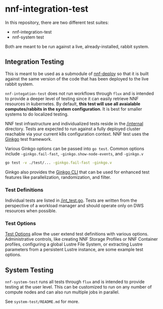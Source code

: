 # nnf-integration-test

In this repository, there are two different test suites:

- nnf-integration-test
- nnf-system test

Both are meant to be run against a live, already-installed, rabbit system.

## Integration Testing

This is meant to be used as a submodule of [nnf-deploy](https://github.com/NearNodeFlash/nnf-deploy)
so that it is built against the same version of the code that has been deployed to the live rabbit
system.

`nnf-integation-test` does not run workflows through `flux` and is intended to provide a deeper
level of testing since it can easily retrieve NNF resources in kubernetes. By default, **this test
will use all avaialable computes/rabbits in the system configuration**. It is best for smaller
systems to do localized testing.

NNF test infrastructure and individualized tests reside in the [/internal](./internal/) directory.
Tests are expected to run against a fully deployed cluster reachable via your current k8s
configuration context. NNF test uses the [Ginkgo](https://onsi.github.io/ginkgo) test framework.

Various Ginkgo options can be passed into `go test`. Common options include `-ginkgo.fail-fast`,
`-ginkgo.show-node-events`,  and `-ginkgo.v`

```bash
go test -v ./test/... -ginkgo.fail-fast -ginkgo.v
```

Ginkgo also provides the [Ginkgo CLI](https://onsi.github.io/ginkgo/#ginkgo-cli-overview) that can
be used for enhanced test features like parallelization, randomization, and filter.

### Test Definitions

Individual tests are listed in [/int_test.go](./int_test.go). Tests are written from the perspective
of a workload manager and should operate only on DWS resources when possible.

### Test Options

[Test Options](./internal/options.go) allow the user extend test definitions with various options.
Administrative controls, like creating NNF Storage Profiles or NNF Container profiles, configuring a
global Lustre File System, or extracting Lustre parameters from a persistent Lustre instance, are
some example test options.

## System Testing

`nnf-system-test` runs all tests through `flux` and is intended to provide testing at the user
level. This can be customized to run on any number of compute nodes and can also run multiple jobs
in parallel.

See `system-test/README.md` for more.
